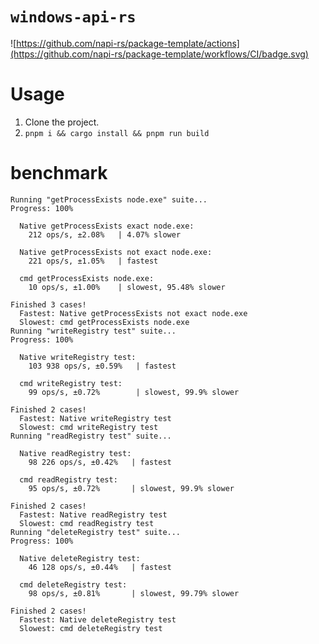 # `windows-api-rs`

![https://github.com/napi-rs/package-template/actions](https://github.com/napi-rs/package-template/workflows/CI/badge.svg)

# Usage

1. Clone the project.
2. `pnpm i && cargo install && pnpm run build`

# benchmark
```
Running "getProcessExists node.exe" suite...
Progress: 100%

  Native getProcessExists exact node.exe:
    212 ops/s, ±2.08%   | 4.07% slower

  Native getProcessExists not exact node.exe:
    221 ops/s, ±1.05%   | fastest

  cmd getProcessExists node.exe:
    10 ops/s, ±1.00%    | slowest, 95.48% slower

Finished 3 cases!
  Fastest: Native getProcessExists not exact node.exe
  Slowest: cmd getProcessExists node.exe
Running "writeRegistry test" suite...
Progress: 100%

  Native writeRegistry test:
    103 938 ops/s, ±0.59%   | fastest

  cmd writeRegistry test:
    99 ops/s, ±0.72%        | slowest, 99.9% slower

Finished 2 cases!
  Fastest: Native writeRegistry test
  Slowest: cmd writeRegistry test
Running "readRegistry test" suite...

  Native readRegistry test:
    98 226 ops/s, ±0.42%   | fastest

  cmd readRegistry test:
    95 ops/s, ±0.72%       | slowest, 99.9% slower

Finished 2 cases!
  Fastest: Native readRegistry test
  Slowest: cmd readRegistry test
Running "deleteRegistry test" suite...
Progress: 100%

  Native deleteRegistry test:
    46 128 ops/s, ±0.44%   | fastest

  cmd deleteRegistry test:
    98 ops/s, ±0.81%       | slowest, 99.79% slower

Finished 2 cases!
  Fastest: Native deleteRegistry test
  Slowest: cmd deleteRegistry test
```
